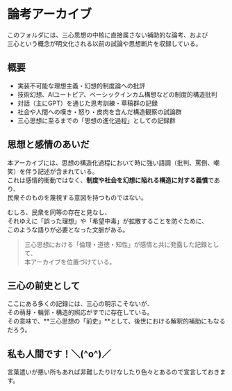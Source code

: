# 論考アーカイブ

このフォルダには、三心思想の中核に直接属さない補助的な論考、および  
三心という概念が明文化される以前の試論や思想断片を収録している。

## 概要

- 実装不可能な理想主義・幻想的制度論への批評  
- 技術幻想、AIユートピア、ベーシックインカム構想などの制度的構造批判  
- 対話（主にGPT）を通じた思考訓練・草稿群の記録  
- 社会や人間への嘆き・怒り・皮肉を含んだ構造観察の試論群  
- 三心思想に至るまでの「思想の進化過程」としての記録群  

## 思想と感情のあいだ

本アーカイブには、思想の構造化過程において時に強い語調（批判、罵倒、嘲笑）を伴う記述が含まれている。  
これは感情的衝動ではなく、**制度や社会を幻想に陥れる構造に対する義憤**であり、  
民衆そのものを蔑視する意図を持つものではない。

むしろ、民衆を同等の存在と見なし、  
それゆえに「誤った理想」や「希望中毒」が拡散することを防ぐために、  
このような語りが必要となった文脈がある。

> 三心思想における「倫理・道徳・知性」が感情と共に発露した記録として、  
> 本アーカイブを位置づけている。

## 三心の前史として

ここにある多くの記録には、三心の明示こそないが、  
その萌芽・輪郭・構造的照応がすでに存在している。  
その意味で、**三心思想の「前史」**として、後世における解釈的補助にもなるだろう。


## 私も人間です！＼(^o^)／
言葉遣いが悪い所もあれば非難したりけなしたり色々とあるので宣言しておきます。
